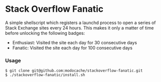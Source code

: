 # Stack Overflow Fanatic

A simple shellscript which registers a launchd process to
open a series of Stack Exchange sites every 24 hours.
This makes it only a matter of time before unlocking the
following badges:

- Enthusiast: Visited the site each day for 30 consecutive days
- Fanatic: Visited the site each day for 100 consecutive days

### Usage

    $ git clone git@github.com:modocache/stackoverflow-fanatic.git
    $ ./stackoverflow-fanatic/install.sh
